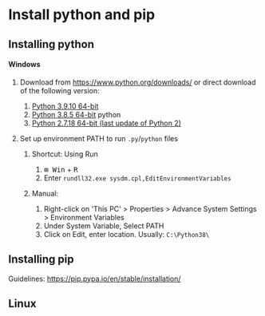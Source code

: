 # Install python and pip

## Installing python
#### Windows
1. Download from https://www.python.org/downloads/ or direct download of the following version:
    1. [Python 3.9.10 64-bit](https://www.python.org/ftp/python/3.9.10/python-3.9.10-amd64.exe)
    2. [Python 3.8.5 64-bit](https://www.python.org/ftp/python/3.8.5/python-3.8.5-amd64.exe) python
    3. [Python 2.7.18 64-bit (last update of Python 2)](https://www.python.org/ftp/python/2.7.18/python-2.7.18.amd64.msi)

2. Set up environment PATH to run `.py`/`python` files
   1. Shortcut: Using Run
      1. <kbd>⊞ Win</kbd> + <kbd>R</kbd>
      2. Enter `rundll32.exe sysdm.cpl,EditEnvironmentVariables`

   2. Manual: 
      1. Right-click on 'This PC' > Properties > Advance System Settings > Environment Variables
      2. Under System Variable, Select PATH
      3. Click on Edit, enter location. Usually: `C:\Python38\`


## Installing pip
Guidelines: https://pip.pypa.io/en/stable/installation/

## Linux
